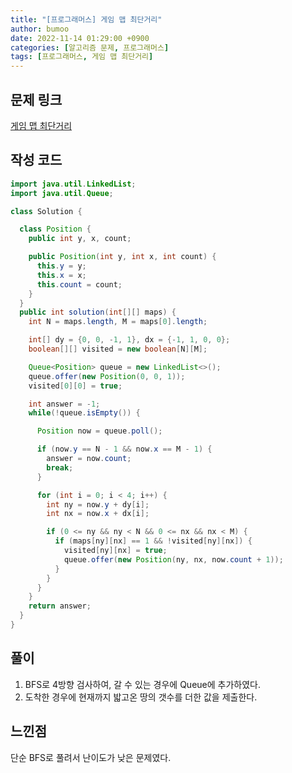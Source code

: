 ```yaml
---
title: "[프로그래머스] 게임 맵 최단거리"
author: bumoo
date: 2022-11-14 01:29:00 +0900
categories: [알고리즘 문제, 프로그래머스]
tags: [프로그래머스, 게임 맵 최단거리]
---
```


## 문제 링크

[게임 맵 최단거리](https://school.programmers.co.kr/learn/courses/30/lessons/1844)

## 작성 코드

```java
import java.util.LinkedList;
import java.util.Queue;

class Solution {

  class Position {
    public int y, x, count;

    public Position(int y, int x, int count) {
      this.y = y;
      this.x = x;
      this.count = count;
    }
  }
  public int solution(int[][] maps) {
    int N = maps.length, M = maps[0].length;

    int[] dy = {0, 0, -1, 1}, dx = {-1, 1, 0, 0};
    boolean[][] visited = new boolean[N][M];

    Queue<Position> queue = new LinkedList<>();
    queue.offer(new Position(0, 0, 1));
    visited[0][0] = true;

    int answer = -1;
    while(!queue.isEmpty()) {

      Position now = queue.poll();

      if (now.y == N - 1 && now.x == M - 1) {
        answer = now.count;
        break;
      }

      for (int i = 0; i < 4; i++) {
        int ny = now.y + dy[i];
        int nx = now.x + dx[i];

        if (0 <= ny && ny < N && 0 <= nx && nx < M) {
          if (maps[ny][nx] == 1 && !visited[ny][nx]) {
            visited[ny][nx] = true;
            queue.offer(new Position(ny, nx, now.count + 1));
          }
        }
      }
    }
    return answer;
  }
}
```

## 풀이

1.  BFS로 4방향 검사하여, 갈 수 있는 경우에 Queue에 추가하였다.
2.  도착한 경우에 현재까지 밟고온 땅의 갯수를 더한 값을 제출한다.

## 느낀점

단순 BFS로 풀려서 난이도가 낮은 문제였다.

